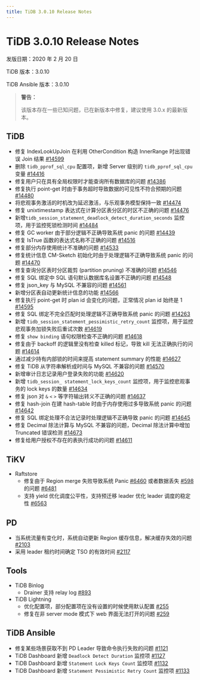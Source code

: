 ```yaml
---
title: TiDB 3.0.10 Release Notes
---
```


# TiDB 3.0.10 Release Notes

发版日期：2020 年 2 月 20 日

TiDB 版本：3.0.10

TiDB Ansible 版本：3.0.10

> **警告：**
>
> 该版本存在一些已知问题，已在新版本中修复，建议使用 3.0.x 的最新版本。

## TiDB

- 修复 IndexLookUpJoin 在利用 OtherCondition 构造 InnerRange 时出现错误 Join 结果 [#14599](https://github.com/pingcap/tidb/pull/14599)
- 删除 `tidb_pprof_sql_cpu` 配置项，新增 Server 级别的 `tidb_pprof_sql_cpu` 变量 [#14416](https://github.com/pingcap/tidb/pull/14416)
- 修复用户只在具有全局权限时才能查询所有数据库的问题 [#14386](https://github.com/pingcap/tidb/pull/14386)
- 修复执行 point-get 时由于事务超时导致数据的可见性不符合预期的问题 [#14480](https://github.com/pingcap/tidb/pull/14480)
- 将悲观事务激活的时机改为延迟激活，与乐观事务模型保持一致 [#14474](https://github.com/pingcap/tidb/pull/14474)
- 修复 unixtimestamp 表达式在计算分区表分区的时区不正确的问题 [#14476](https://github.com/pingcap/tidb/pull/14476)
- 新增`tidb_session_statement_deadlock_detect_duration_seconds` 监控项，用于监控死锁检测时间 [#14484](https://github.com/pingcap/tidb/pull/14484)
- 修复 GC worker 由于部分逻辑不正确导致系统 panic 的问题 [#14439](https://github.com/pingcap/tidb/pull/14439)
- 修复 IsTrue 函数的表达式名称不正确的问题 [#14516](https://github.com/pingcap/tidb/pull/14516)
- 修复部分内存使用统计不准确的问题 [#14533](https://github.com/pingcap/tidb/pull/14533)
- 修复统计信息 CM-Sketch 初始化时由于处理逻辑不正确导致系统 panic 的问题 [#14470](https://github.com/pingcap/tidb/pull/14470)
- 修复查询分区表时分区裁剪 (partition pruning) 不准确的问题 [#14546](https://github.com/pingcap/tidb/pull/14546)
- 修复 SQL 绑定中 SQL 语句默认数据库名设置不正确的问题 [#14548](https://github.com/pingcap/tidb/pull/14548)
- 修复 json_key 与 MySQL 不兼容的问题 [#14561](https://github.com/pingcap/tidb/pull/14561)
- 新增分区表自动更新统计信息的功能 [#14566](https://github.com/pingcap/tidb/pull/14566)
- 修复执行 point-get 时 plan id 会变化的问题，正常情况 plan id 始终是 1 [#14595](https://github.com/pingcap/tidb/pull/14595)
- 修复 SQL 绑定不完全匹配时处理逻辑不正确导致系统 panic 的问题 [#14263](https://github.com/pingcap/tidb/pull/14263)
- 新增 `tidb_session_statement_pessimistic_retry_count` 监控项，用于监控悲观事务加锁失败后重试次数 [#14619](https://github.com/pingcap/tidb/pull/14619)
- 修复 `show binding` 语句权限检查不正确的问题 [#14618](https://github.com/pingcap/tidb/pull/14618)
- 修复由于 backoff 的逻辑里没有检查 killed 标记，导致 kill 无法正确执行的问题 [#14614](https://github.com/pingcap/tidb/pull/14614)
- 通过减少持有内部锁的时间来提高 statement summary 的性能 [#14627](https://github.com/pingcap/tidb/pull/14627)
- 修复 TiDB 从字符串解析成时间与 MySQL 不兼容的问题 [#14570](https://github.com/pingcap/tidb/pull/14570)
- 新增审计日志记录用户登录失败的功能 [#14620](https://github.com/pingcap/tidb/pull/14620)
- 新增 `tidb_session_ statement_lock_keys_count` 监控项，用于监控悲观事务的 lock keys 的数量 [#14634](https://github.com/pingcap/tidb/pull/14634)
- 修复 json 对 `&` `<` `>` 等字符输出转义不正确的问题 [#14637](https://github.com/pingcap/tidb/pull/14637)
- 修复 hash-join 在建 hash-table 时由于内存使用过多导致系统 panic 的问题 [#14642](https://github.com/pingcap/tidb/pull/14642)
- 修复 SQL 绑定处理不合法记录时处理逻辑不正确导致 panic 的问题 [#14645](https://github.com/pingcap/tidb/pull/14645)
- 修复 Decimal 除法计算与 MySQL 不兼容的问题，Decimal 除法计算中增加 Truncated 错误检测 [#14673](https://github.com/pingcap/tidb/pull/14673)
- 修复给用户授权不存在的表执行成功的问题 [#14611](https://github.com/pingcap/tidb/pull/14611)

## TiKV

+ Raftstore
    - 修复由于 Region merge 失败导致系统 Panic [#6460](https://github.com/tikv/tikv/issues/6460) 或者数据丢失 [#598](https://github.com/tikv/tikv/issues/5981) 的问题 [#6481](https://github.com/tikv/tikv/pull/6481)
    - 支持 yield 优化调度公平性，支持预迁移 leader 优化 leader 调度的稳定性 [#6563](https://github.com/tikv/tikv/pull/6563)

## PD

- 当系统流量有变化时，系统自动更新 Region 缓存信息，解决缓存失效的问题 [#2103](https://github.com/pingcap/pd/pull/2103)
- 采用 leader 租约时间确定 TSO 的有效时间 [#2117](https://github.com/pingcap/pd/pull/2117)

## Tools

+ TiDB Binlog
    - Drainer 支持 relay log [#893](https://github.com/pingcap/tidb-binlog/pull/893)
+ TiDB Lightning
    - 优化配置项，部分配置项在没有设置的时候使用默认配置 [#255](https://github.com/pingcap/tidb-lightning/pull/255)
    - 修复在非 server mode 模式下 web 界面无法打开的问题 [#259](https://github.com/pingcap/tidb-lightning/pull/259)

## TiDB Ansible

- 修复某些场景获取不到 PD Leader 导致命令执行失败的问题 [#1121](https://github.com/pingcap/tidb-ansible/pull/1121)
- TiDB Dashboard 新增 `Deadlock Detect Duration` 监控项 [#1127](https://github.com/pingcap/tidb-ansible/pull/1127)
- TiDB Dashboard 新增 `Statement Lock Keys Count` 监控项 [#1132](https://github.com/pingcap/tidb-ansible/pull/1132)
- TiDB Dashboard 新增 `Statement Pessimistic Retry Count` 监控项 [#1133](https://github.com/pingcap/tidb-ansible/pull/1133)
